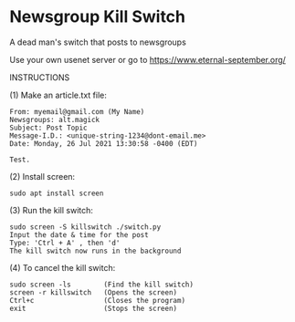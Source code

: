 # Newsgroup Kill Switch
A dead man's switch that posts to newsgroups


Use your own usenet server or go to https://www.eternal-september.org/

INSTRUCTIONS

(1) Make an article.txt file:

	From: myemail@gmail.com (My Name)
	Newsgroups: alt.magick
	Subject: Post Topic
	Message-I.D.: <unique-string-1234@dont-email.me>
	Date: Monday, 26 Jul 2021 13:30:58 -0400 (EDT)
  
	Test.
  
(2) Install screen:

	sudo apt install screen
  
(3) Run the kill switch:

	sudo screen -S killswitch ./switch.py
	Input the date & time for the post
	Type: 'Ctrl + A' , then 'd'
	The kill switch now runs in the background
  
(4) To cancel the kill switch:

	sudo screen -ls        (Find the kill switch)
	screen -r killswitch   (Opens the screen)	
	Ctrl+c                 (Closes the program)
	exit	               (Stops the screen)
